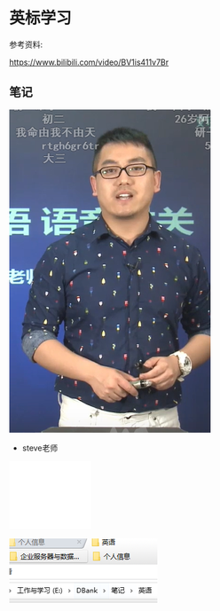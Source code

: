# 英标学习

参考资料:

https://www.bilibili.com/video/BV1is411v7Br

## 笔记

![image-20210627174217932](https://raw.githubusercontent.com/akachi10/notes/master/pic/2021/06/27/174233.png)

- steve老师

![image-20210627182111259](https://raw.githubusercontent.com/akachi10/notes/master/pic/2021/06/27/182123.png)

![image-20210627182138652](https://raw.githubusercontent.com/akachi10/notes/master/pic/2021/06/27/182139.png)